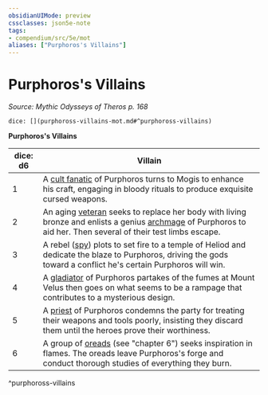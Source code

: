 ```yaml
---
obsidianUIMode: preview
cssclasses: json5e-note
tags:
- compendium/src/5e/mot
aliases: ["Purphoros's Villains"]
---
```

# Purphoros's Villains
*Source: Mythic Odysseys of Theros p. 168* 

`dice: [](purphoross-villains-mot.md#^purphoross-villains)`

**Purphoros's Villains**

| dice: d6 | Villain |
|----------|---------|
| 1 | A [cult fanatic](/2-Mechanics/CLI/bestiary/humanoid/cult-fanatic.md) of Purphoros turns to Mogis to enhance his craft, engaging in bloody rituals to produce exquisite cursed weapons. |
| 2 | An aging [veteran](/2-Mechanics/CLI/bestiary/humanoid/veteran.md) seeks to replace her body with living bronze and enlists a genius [archmage](/2-Mechanics/CLI/bestiary/humanoid/archmage.md) of Purphoros to aid her. Then several of their test limbs escape. |
| 3 | A rebel ([spy](/2-Mechanics/CLI/bestiary/humanoid/spy.md)) plots to set fire to a temple of Heliod and dedicate the blaze to Purphoros, driving the gods toward a conflict he's certain Purphoros will win. |
| 4 | A [gladiator](/2-Mechanics/CLI/bestiary/humanoid/gladiator.md) of Purphoros partakes of the fumes at Mount Velus then goes on what seems to be a rampage that contributes to a mysterious design. |
| 5 | A [priest](/2-Mechanics/CLI/bestiary/humanoid/priest.md) of Purphoros condemns the party for treating their weapons and tools poorly, insisting they discard them until the heroes prove their worthiness. |
| 6 | A group of [oreads](/2-Mechanics/CLI/bestiary/fey/oread-mot.md) (see "chapter 6") seeks inspiration in flames. The oreads leave Purphoros's forge and conduct thorough studies of everything they burn. |
^purphoross-villains